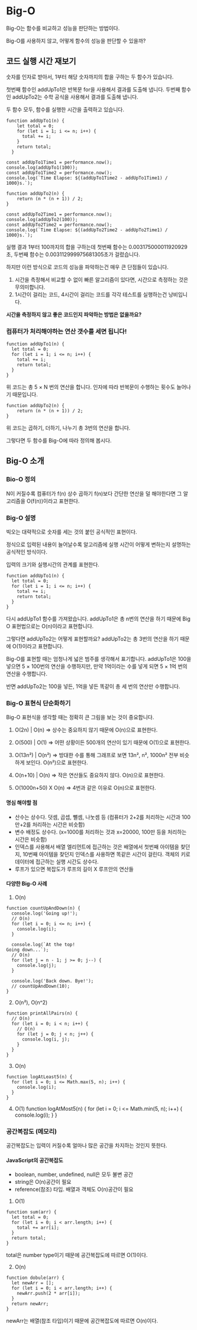 # Big-O

Big-O는 함수를 비교하고 성능을 판단하는 방법이다.

Big-O를 사용하지 않고, 어떻게 함수의 성능을 판단할 수 있을까?

## 코드 실행 시간 재보기

숫자를 인자로 받아서, 1부터 해당 숫자까지의 합을 구하는 두 함수가 있습니다.

첫번째 함수인 addUpTo1은 반복문 for을 사용해서 결과를 도출해 냅니다.
두번째 함수인 addUpTo2는 수학 공식을 사용해서 결과를 도출해 냅니다.

두 함수 모두, 함수를 실행한 시간을 출력하고 있습니다.

```
function addUpTo1(n) {
    let total = 0;
    for (let i = 1; i <= n; i++) {
      total += i;
    }
    return total;
  }

const addUpTo1Time1 = performance.now();
console.log(addUpTo1(100));
const addUpTo1Time2 = performance.now();
console.log(`Time Elapse: ${(addUpTo1Time2 - addUpTo1Time1) / 1000}s.`);

function addUpTo2(n) {
    return (n * (n + 1)) / 2;
}

const addUpTo2Time1 = performance.now();
console.log(addUpTo2(100));
const addUpTo2Time2 = performance.now();
console.log(`Time Elapse: ${(addUpTo2Time2 - addUpTo2Time1) / 1000}s.`);
```

실행 결과 1부터 100까지의 합을 구하는데 첫번째 함수는 0.003175000011920929초, 두번째 함수는 0.003112999975681305초가 걸렸습니다.

하지만 이런 방식으로 코드의 성능을 파악하는건 매우 큰 단점들이 있습니다.

1. 시간을 측정해서 비교할 수 없이 빠른 알고리즘이 있다면, 시간으로 측정하는 것은 무의미합니다.
2. 1시간이 걸리는 코드, 4시간이 걸리는 코드를 각각 테스트를 실행하는건 낭비입니다.

**시간을 측정하지 않고 좋은 코드인지 파악하는 방법은 없을까요?**

### 컴퓨터가 처리해야하는 연산 갯수를 세면 됩니다!

```
function addUpTo1(n) {
  let total = 0;
  for (let i = 1; i <= n; i++) {
    total += i;
    return total;
  }
}
```

위 코드는 총 5 × N 번의 연산을 합니다. 인자에 따라 반복문이 수행하는 횟수도 늘어나기 때문입니다.

```
function addUpTo2(n) {
    return (n * (n + 1)) / 2;
}
```

위 코드는 곱하기, 더하기, 나누기 총 3번의 연산을 합니다.

그렇다면 두 함수를 Big-O에 따라 정의해 봅시다.

## Big-O 소개

### Bio-O 정의

N이 커질수록 컴퓨터가 f(n) 상수 곱하기 f(n)보다 간단한 연산을 덜 해야한다면 그 알고리즘을 O(f(n))이라고 표현한다.

### Big-O 설명

빅오는 대략적으로 숫자를 세는 것의 붙인 공식적인 표현이다.

정식으로 입력된 내용이 늘어날수록 알고리즘에 실행 시간이 어떻게 변하는지 설명하는 공식적인 방식이다.

입력의 크기와 실행시간의 관계를 표현한다.

```
function addUpTo1(n) {
  let total = 0;
  for (let i = 1; i <= n; i++) {
    total += i;
    return total;
  }
}
```

다시 addUpTo1 함수를 가져왔습니다. addUpTo1은 총 n번의 연산을 하기 때문에 Big O 표현법으로는 O(n)이라고 표현합니다.

그렇다면 addUpTo2는 어떻게 표현할까요? addUpTo2는 총 3번의 연산을 하기 때문에 O(1)이라고 표현합니다.

Big-O를 표현할 때는 엄청나게 넓은 범주를 생각해서 표기합니다. addUpTo1은 100을 넣으면 5 × 100번의 연산을 수행하지만, 만약 1억이라는 수를 넣게 되면 5 × 1억 번의 연산을 수행합니다.

반면 addUpTo2는 100을 넣든, 1억을 넣든 똑같이 총 세 번의 연산만 수행합니다.

### Big-O 표현식 단순화하기

Big-O 표현식을 생각할 때는 정확히 큰 그림을 보는 것이 중요합니다.

1. O(2n) | O(n)
   ⇒ 상수는 중요하지 않기 때문에 O(n)으로 표현한다.

2. O(500) | O(1)
   ⇒ 어떤 상황이든 500개의 연산이 있기 때문에 O(1)으로 표현한다.

3. O(13n²) | O(n²)
   ⇒ 방대한 수를 통해 그래프로 보면 13n², n², 1000n² 전부 비슷하게 보인다. O(n²)으로 표현한다.

4. O(n+10) | O(n)
   ⇒ 작은 연산들도 중요하지 않다. O(n)으로 표현한다.

5. O(1000n+50) X O(n)
   ⇒ 4번과 같은 이유로 O(n)으로 표현한다.

#### 명심 해야할 점

- 산수는 상수다. 덧셈, 곱셉, 뺄셈, 나눗셈 등 (컴퓨터가 2+2를 처리하는 시간과 100만+2를 처리하는 시간은 비슷함)
- 변수 배정도 상수다. (x=1000를 처리하는 것과 x=20000, 100만 등을 처리하는 시간은 비슷함)
- 인덱스를 사용해서 배열 엘리먼트에 접근하는 것은 배열에서 첫번째 아이템을 찾던지, 10번째 아이템을 찾던지 인덱스를 사용하면 똑같은 시간이 걸린다. 객체의 키로 데이터에 접근하는 실행 시간도 상수다.
- 루프가 있으면 복잡도가 루프의 길이 X 루프안의 연산들

#### 다양한 Big-O 사례

1. O(n)

```
function countUpAndDown(n) {
  console.log('Going up!');
  // O(n)
  for (let i = 0; i <= n; i++) {
    console.log(i);
  }

  console.log(`At the top!
Going down...`);
  // O(n)
  for (let j = n - 1; j >= 0; j--) {
    console.log(j);
  }

  console.log('Back down. Bye!');
  // countUpAndDown(10);
}
```

2. O(n²), O(n^2)

```
function printAllPairs(n) {
  // O(n)
  for (let i = 0; i < n; i++) {
    // O(n)
    for (let j = 0; j < n; j++) {
      console.log(i, j);
    }
  }
}
```

3. O(n)

```
function logAtLeast5(n) {
  for (let i = 0; i <= Math.max(5, n); i++) {
    console.log(i);
  }
}
```

4. O(1)
   function logAtMost5(n) {
   for (let i = 0; i <= Math.min(5, n); i++) {
   console.log(i);
   }
   }

### 공간복잡도 (메모리)

공간복잡도는 입력이 커질수록 얼마나 많은 공간을 차지하는 것인지 뜻한다.

#### JavaScript의 공간복잡도

- boolean, number, undefined, null은 모두 불변 공간
- string은 O(n)공간이 필요
- reference(참조) 타입. 배열과 객체도 O(n)공간이 필요

1. O(1)

```
function sum(arr) {
  let total = 0;
  for (let i = 0; i < arr.length; i++) {
    total += arr[i];
  }
  return total;
}
```

total은 number type이기 때문에 공간복잡도에 따르면 O(1)이다.

2. O(n)

```
function dobule(arr) {
  let newArr = [];
  for (let i = 0; i < arr.length; i++) {
    newArr.push(2 * arr[i]);
  }
  return newArr;
}
```

newArr는 배열(참조 타입)이기 때문에 공간복잡도에 따르면 O(n)이다.

